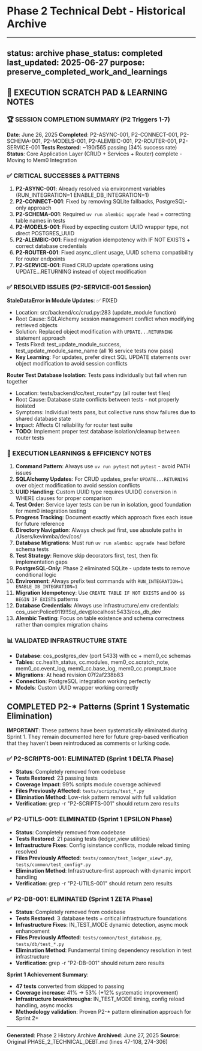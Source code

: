 # Phase 2 Technical Debt - Historical Archive

---
status: archive
phase_status: completed
last_updated: 2025-06-27
purpose: preserve_completed_work_and_learnings
---

## 📝 EXECUTION SCRATCH PAD & LEARNING NOTES

### 🏆 SESSION COMPLETION SUMMARY (P2 Triggers 1-7)
**Date**: June 26, 2025
**Completed**: P2-ASYNC-001, P2-CONNECT-001, P2-SCHEMA-001, P2-MODELS-001, P2-ALEMBIC-001, P2-ROUTER-001, P2-SERVICE-001
**Tests Restored**: ~190/565 passing (34% success rate)
**Status**: Core Application Layer (CRUD + Services + Router) complete - Moving to Mem0 Integration

### ✅ CRITICAL SUCCESSES & PATTERNS
1. **P2-ASYNC-001**: Already resolved via environment variables (RUN_INTEGRATION=1 ENABLE_DB_INTEGRATION=1)
2. **P2-CONNECT-001**: Fixed by removing SQLite fallbacks, PostgreSQL-only approach
3. **P2-SCHEMA-001**: Required `uv run alembic upgrade head` + correcting table names in tests
4. **P2-MODELS-001**: Fixed by expecting custom UUID wrapper type, not direct POSTGRES_UUID
5. **P2-ALEMBIC-001**: Fixed migration idempotency with IF NOT EXISTS + correct database credentials
6. **P2-ROUTER-001**: Fixed async_client usage, UUID schema compatibility for router endpoints
7. **P2-SERVICE-001**: Fixed CRUD update operations using UPDATE...RETURNING instead of object modification

### ✅ RESOLVED ISSUES (P2-SERVICE-001 Session)

**StaleDataError in Module Updates**: ✅ FIXED
- Location: src/backend/cc/crud.py:283 (update_module function)
- Root Cause: SQLAlchemy session management conflict when modifying retrieved objects
- Solution: Replaced object modification with `UPDATE...RETURNING` statement approach
- Tests Fixed: test_update_module_success, test_update_module_same_name (all 16 service tests now pass)
- **Key Learning**: For updates, prefer direct SQL UPDATE statements over object modification to avoid session conflicts

**Router Test Database Isolation**: Tests pass individually but fail when run together
- Location: tests/backend/cc/test_router*.py (all router test files)
- Root Cause: Database state conflicts between tests - not properly isolated
- Symptoms: Individual tests pass, but collective runs show failures due to shared database state
- Impact: Affects CI reliability for router test suite
- **TODO**: Implement proper test database isolation/cleanup between router tests

### 🧠 EXECUTION LEARNINGS & EFFICIENCY NOTES
1. **Command Pattern**: Always use `uv run pytest` not `pytest` - avoid PATH issues
2. **SQLAlchemy Updates**: For CRUD updates, prefer `UPDATE...RETURNING` over object modification to avoid session conflicts
3. **UUID Handling**: Custom UUID type requires UUID() conversion in WHERE clauses for proper comparison
4. **Test Order**: Service layer tests can be run in isolation, good foundation for mem0 integration testing
5. **Progress Tracking**: Document exactly which approach fixes each issue for future reference
6. **Directory Navigation**: Always check `pwd` first, use absolute paths in /Users/kevinmba/dev/cos/
7. **Database Migrations**: Must run `uv run alembic upgrade head` before schema tests
8. **Test Strategy**: Remove skip decorators first, test, then fix implementation gaps
9. **PostgreSQL-Only**: Phase 2 eliminated SQLite - update tests to remove conditional logic
10. **Environment**: Always prefix test commands with `RUN_INTEGRATION=1 ENABLE_DB_INTEGRATION=1`
11. **Migration Idempotency**: Use `CREATE TABLE IF NOT EXISTS` and `DO $$ BEGIN IF EXISTS` patterns
12. **Database Credentials**: Always use infrastructure/.env credentials: cos_user:Police9119!!Sql_dev@localhost:5433/cos_db_dev
13. **Alembic Testing**: Focus on table existence and schema correctness rather than complex migration chains

### 📊 VALIDATED INFRASTRUCTURE STATE
- **Database**: cos_postgres_dev (port 5433) with cc + mem0_cc schemas
- **Tables**: cc.health_status, cc.modules, mem0_cc.scratch_note, mem0_cc.event_log, mem0_cc.base_log, mem0_cc.prompt_trace
- **Migrations**: At head revision 07f2af238b83
- **Connection**: PostgreSQL integration working perfectly
- **Models**: Custom UUID wrapper working correctly

## COMPLETED P2-* Patterns (Sprint 1 Systematic Elimination)

**IMPORTANT**: These patterns have been systematically eliminated during Sprint 1. They remain documented here for future grep-based verification that they haven't been reintroduced as comments or lurking code.

### ✅ P2-SCRIPTS-001: ELIMINATED (Sprint 1 DELTA Phase)
- **Status**: Completely removed from codebase
- **Tests Restored**: 23 passing tests
- **Coverage Impact**: 99% scripts module coverage achieved
- **Files Previously Affected**: `tests/scripts/test_*.py`
- **Elimination Method**: Low-risk pattern removal with full validation
- **Verification**: grep -r "P2-SCRIPTS-001" should return zero results

### ✅ P2-UTILS-001: ELIMINATED (Sprint 1 EPSILON Phase)
- **Status**: Completely removed from codebase
- **Tests Restored**: 21 passing tests (ledger_view utilities)
- **Infrastructure Fixes**: Config isinstance conflicts, module reload timing resolved
- **Files Previously Affected**: `tests/common/test_ledger_view*.py`, `tests/common/test_config*.py`
- **Elimination Method**: Infrastructure-first approach with dynamic import handling
- **Verification**: grep -r "P2-UTILS-001" should return zero results

### ✅ P2-DB-001: ELIMINATED (Sprint 1 ZETA Phase)
- **Status**: Completely removed from codebase
- **Tests Restored**: 3 database tests + critical infrastructure foundations
- **Infrastructure Fixes**: IN_TEST_MODE dynamic detection, async mock enhancement
- **Files Previously Affected**: `tests/common/test_database.py`, `tests/db/test_*.py`
- **Elimination Method**: Fundamental timing dependency resolution in test infrastructure
- **Verification**: grep -r "P2-DB-001" should return zero results

**Sprint 1 Achievement Summary**:
- **47 tests** converted from skipped to passing
- **Coverage increase**: 41% → 53% (+12% systematic improvement)
- **Infrastructure breakthroughs**: IN_TEST_MODE timing, config reload handling, async mocks
- **Methodology validation**: Proven P2-* pattern elimination approach for Sprint 2+

---

**Generated**: Phase 2 History Archive
**Archived**: June 27, 2025
**Source**: Original PHASE_2_TECHNICAL_DEBT.md (lines 47-108, 274-306)
